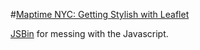 #[Maptime NYC: Getting Stylish with Leaflet](http://ebrelsford.github.io/talks/2015/maptime/january/)


[JSBin](jsbin.com) for messing with the Javascript.


